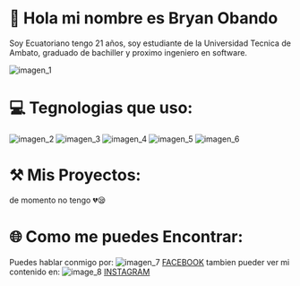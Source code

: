 # 👋 Hola mi nombre es Bryan Obando
Soy Ecuatoriano tengo 21 años, soy estudiante de la Universidad Tecnica de Ambato, graduado de bachiller y proximo ingeniero en software. 

![imagen_1](https://64.media.tumblr.com/8fd74c8015a03fd0610f903af95819ea/tumblr_inline_oq0njkCJ4g1rkpqze_540.png)
# 💻 Tegnologias que uso:
![imagen_2](https://camo.githubusercontent.com/7ae9721c354206a7cbddaec38fe653fde506a0b2172d84087ac5083834399090/68747470733a2f2f696d672e736869656c64732e696f2f62616467652f4f7261636c652d4638303030303f7374796c653d666f722d7468652d6261646765266c6f676f3d4f7261636c65266c6f676f436f6c6f723d7768697465)
![imagen_3](https://camo.githubusercontent.com/06c6858186510906c21d8c951168d55d976d7dfb9176ed6125c55b8a7de0baae/68747470733a2f2f696d672e736869656c64732e696f2f62616467652f4749542d4534344333303f7374796c653d666f722d7468652d6261646765266c6f676f3d676974266c6f676f436f6c6f723d7768697465)
![imagen_4](https://camo.githubusercontent.com/771cc18a712bf9edb0925a86164c34b0d803c4d9177dd4467eff7b777109c723/68747470733a2f2f696d672e736869656c64732e696f2f62616467652f4a6176612d4544384230303f7374796c653d666f722d7468652d6261646765266c6f676f3d6a617661266c6f676f436f6c6f723d7768697465)
![imagen_5](https://camo.githubusercontent.com/0d9c30ffa06c69fa4e0ce73cc202087415b20fff75d49368b438e1e7f8935896/68747470733a2f2f696d672e736869656c64732e696f2f62616467652f57696e646f77732d3030373844363f7374796c653d666c61742d737175617265266c6f676f3d77696e646f7773266c6f676f436f6c6f723d7768697465)
![imagen_6](https://camo.githubusercontent.com/21960527098716f0303ab6dc41be0b12940005aee2ae04d7884b80c61658e2d5/68747470733a2f2f696d672e736869656c64732e696f2f62616467652f4e65744265616e732d6138636433373f267374796c653d666c61742d737175617265266c6f676f3d6170616368652532306e65746265616e73253230494445266c6f676f436f6c6f723d626c61636b)
# ⚒️ Mis Proyectos:
de momento no tengo 💔😪
# 🌐 Como me puedes Encontrar:
Puedes hablar conmigo por: ![imagen_7](https://cdn.icon-icons.com/icons2/1211/PNG/128/1491579586-yumminkysocialmedia21_83091.png) [FACEBOOK](https://www.facebook.com/bryanignacio.obandochavez)
tambien pueder ver mi contenido en: ![image_8](https://user-images.githubusercontent.com/105674552/180628959-d8a829c0-edcf-4725-9afe-f2b22e6ceb79.png) [INSTAGRAM](https://www.instagram.com/bry5co/)
